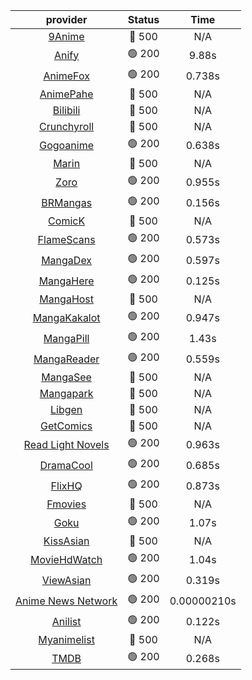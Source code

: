 | **provider** | **Status** | **Time** |
|:--------:|:------:|:----:|
| [9Anime](https://9anime.pl) | 🔴 500 | N/A |
|  [Anify](https://api.anify.tv)  | 🟢 200 | 9.88s |
|  [AnimeFox](https://animefox.tv)  | 🟢 200 | 0.738s |
| [AnimePahe](https://animepahe.com) | 🔴 500 | N/A |
| [Bilibili](https://bilibili.tv) | 🔴 500 | N/A |
| [Crunchyroll](https://cronchy.consumet.stream) | 🔴 500 | N/A |
|  [Gogoanime](https://gogoanime3.net)  | 🟢 200 | 0.638s |
| [Marin](https://marin.moe) | 🔴 500 | N/A |
|  [Zoro](https://aniwatch.to)  | 🟢 200 | 0.955s |
|  [BRMangas](https://www.brmangas.net)  | 🟢 200 | 0.156s |
| [ComicK](https://comick.app) | 🔴 500 | N/A |
|  [FlameScans](https://flamescans.org/)  | 🟢 200 | 0.573s |
|  [MangaDex](https://mangadex.org)  | 🟢 200 | 0.597s |
|  [MangaHere](http://www.mangahere.cc)  | 🟢 200 | 0.125s |
| [MangaHost](https://mangahosted.com) | 🔴 500 | N/A |
|  [MangaKakalot](https://mangakakalot.com)  | 🟢 200 | 0.947s |
|  [MangaPill](https://mangapill.com)  | 🟢 200 | 1.43s |
|  [MangaReader](https://mangareader.to)  | 🟢 200 | 0.559s |
| [MangaSee](https://mangasee123.com) | 🔴 500 | N/A |
| [Mangapark](https://v2.mangapark.net) | 🔴 500 | N/A |
| [Libgen](http://libgen) | 🔴 500 | N/A |
| [GetComics](https://getcomics.info/) | 🔴 500 | N/A |
|  [Read Light Novels](https://readlightnovels.net)  | 🟢 200 | 0.963s |
|  [DramaCool](https://dramacool.hr)  | 🟢 200 | 0.685s |
|  [FlixHQ](https://flixhq.to)  | 🟢 200 | 0.873s |
| [Fmovies](https://fmovies.to) | 🔴 500 | N/A |
|  [Goku](https://goku.sx)  | 🟢 200 | 1.07s |
| [KissAsian](https://kissasian.mx) | 🔴 500 | N/A |
|  [MovieHdWatch](https://movieshd.watch)  | 🟢 200 | 1.04s |
|  [ViewAsian](https://viewasian.co)  | 🟢 200 | 0.319s |
|  [Anime News Network](https://www.animenewsnetwork.com)  | 🟢 200 | 0.00000210s |
|  [Anilist](https://anilist.co)  | 🟢 200 | 0.122s |
| [Myanimelist](https://myanimelist.net/) | 🔴 500 | N/A |
|  [TMDB](https://www.themoviedb.org)  | 🟢 200 | 0.268s |
